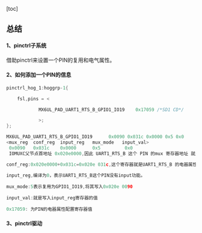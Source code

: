 [toc]

## 总结

#### 1、pinctrl子系统

借助pinctrl来设置一个PIN的复用和电气属性。

#### 2、如何添加一个PIN的信息

```C
pinctrl_hog_1:hoggrp-1{

	fsl,pins = <

			MX6UL_PAD_UART1_RTS_B_GPIO1_IO19	0x17059 /*SD1 CD*/

			>;
};

MX6UL_PAD_UART1_RTS_B_GPIO1_IO19      0x0090 0x031c 0x0000 0x5 0x0
<mux_reg  conf_reg  input_reg   mux_mode   input_val>
 0x0090   0x031c    0x0000      0x5         0x0
 IOMUXC父节点首地址 0x020e0000,因此 UART1_RTS_B 这个 PIN 的mux 寄存器地址 就是：0x020e0000+0x0090=0x020e 0090.

conf_reg:0x020e0000+0x031c=0x020e 031c,这个寄存器就是UART1_RTS_B 的电器属性配置寄存器。
    
input_reg,编译为0，表示UART1_RTS_B这个PIN没有input功能。
    
mux_mode:5表示复用为GPIO1_IO19,将其写入0x020e 0090
    
input_val:就是写入input_reg寄存器的值
    
0x17059: 为PIN的电器属性配置寄存器值
```

#### 3、pinctrl驱动



